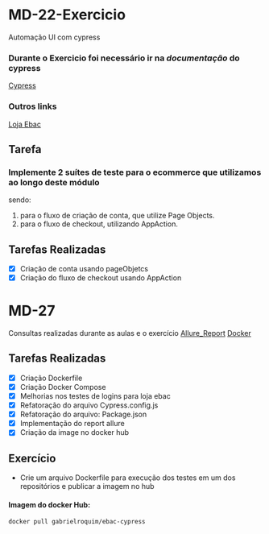 # MD-22-Exercicio
Automação UI com cypress

### Durante o Exercicio foi necessário ir na _documentação_ do cypress   
[Cypress](https://docs.cypress.io/guides/overview/why-cypress)


### Outros links
 [Loja Ebac](http://lojaebac.ebaconline.art.br/#)

 ## __Tarefa__

### Implemente 2 suítes de teste para o ecommerce que utilizamos ao longo deste módulo 
sendo: 
 1. para o fluxo de criação de conta, que utilize Page Objects. 
 2. para o fluxo de checkout, utilizando AppAction.

## __Tarefas Realizadas__
- [x] Criação de conta usando pageObjetcs
- [x] Criação do fluxo de checkout usando AppAction

# MD-27

Consultas realizadas durante as aulas e o exercício
[Allure_Report](https://www.npmjs.com/package/@shelex/cypress-allure-plugin)
[Docker](https://hub.docker.com/)

## __Tarefas Realizadas__
- [x] Criação Dockerfile
- [x] Criação Docker Compose
- [x] Melhorias nos testes de logins para loja ebac
- [x] Refatoração do arquivo Cypress.config.js
- [x] Refatoração do arquivo: Package.json
- [x] Implementação do report allure
- [x] Criação da image no docker hub

## __Exercício__
- Crie um arquivo Dockerfile para execução dos testes em um dos repositórios e publicar
a imagem no hub

#### Imagem do docker Hub:
```
docker pull gabrielroquim/ebac-cypress
```


